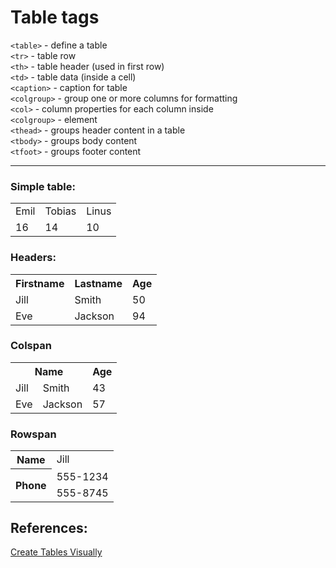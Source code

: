 # Table tags
`<table>` - define a table\
`<tr>` - table row\
`<th>` - table header (used in first row)\
`<td>` - table data (inside a cell)\
`<caption>` - caption for table\
`<colgroup>` - group one or more columns for formatting\
`<col>` - column properties for each column inside\
`<colgroup>` - element\
`<thead>` -  groups header content in a table\
`<tbody>` - groups body content\
`<tfoot>` - groups footer content

---


### Simple table:
<table>
  <tr>
    <td>Emil</td>
    <td>Tobias</td>
    <td>Linus</td>
  </tr>
  <tr>
    <td>16</td>
    <td>14</td>
    <td>10</td>
  </tr>
</table>

### Headers:
<table>
  <tr>
    <th>Firstname</th>
    <th>Lastname</th>
    <th>Age</th>
  </tr>
  <tr>
    <td>Jill</td>
    <td>Smith</td>
    <td>50</td>
  </tr>
  <tr>
    <td>Eve</td>
    <td>Jackson</td>
    <td>94</td>
  </tr>
</table> 

### Colspan
<table>
  <tr>
    <th colspan="2">Name</th>
    <th>Age</th>
  </tr>
  <tr>
    <td>Jill</td>
    <td>Smith</td>
    <td>43</td>
  </tr>
  <tr>
    <td>Eve</td>
    <td>Jackson</td>
    <td>57</td>
  </tr>
</table> 

### Rowspan
<table>
  <tr>
    <th>Name</th>
    <td>Jill</td>
  </tr>
  <tr>
    <th rowspan="2">Phone</th>
    <td>555-1234</td>
  </tr>
  <tr>
    <td>555-8745</td>
  </tr>
</table> 

## References:
[Create Tables Visually](https://htmltable.com/)